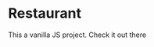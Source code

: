 # Restaurant

This a vanilla JS project. Check it out there

[](https://fcrozatier.github.io/Restaurant/)
